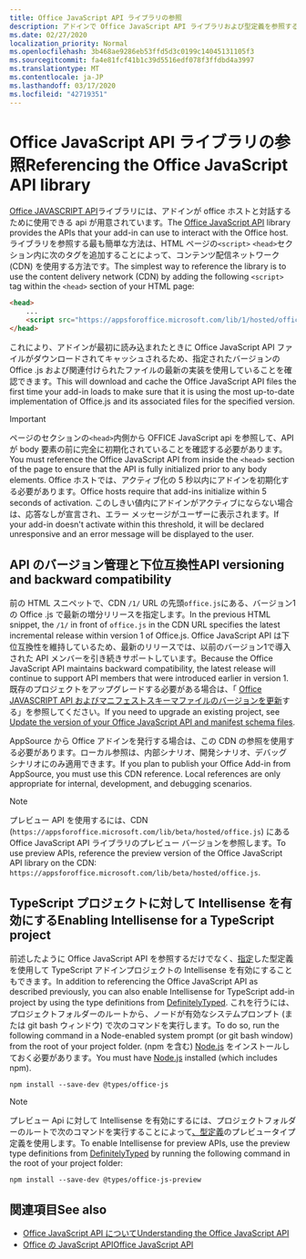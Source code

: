 ```yaml
---
title: Office JavaScript API ライブラリの参照
description: アドインで Office JavaScript API ライブラリおよび型定義を参照する方法について説明します。
ms.date: 02/27/2020
localization_priority: Normal
ms.openlocfilehash: 3b468ae9286eb53ffd5d3c0199c14045131105f3
ms.sourcegitcommit: fa4e81fcf41b1c39d5516edf078f3ffdbd4a3997
ms.translationtype: MT
ms.contentlocale: ja-JP
ms.lasthandoff: 03/17/2020
ms.locfileid: "42719351"
---
```

# <a name="referencing-the-office-javascript-api-library"></a><span data-ttu-id="89fef-103">Office JavaScript API ライブラリの参照</span><span class="sxs-lookup"><span data-stu-id="89fef-103">Referencing the Office JavaScript API library</span></span>

<span data-ttu-id="89fef-104">[Office JAVASCRIPT API](../reference/javascript-api-for-office.md)ライブラリには、アドインが office ホストと対話するために使用できる api が用意されています。</span><span class="sxs-lookup"><span data-stu-id="89fef-104">The [Office JavaScript API](../reference/javascript-api-for-office.md) library provides the APIs that your add-in can use to interact with the Office host.</span></span> <span data-ttu-id="89fef-105">ライブラリを参照する最も簡単な方法は、HTML ページの`<script>` `<head>`セクション内に次のタグを追加することによって、コンテンツ配信ネットワーク (CDN) を使用する方法です。</span><span class="sxs-lookup"><span data-stu-id="89fef-105">The simplest way to reference the library is to use the content delivery network (CDN) by adding the following `<script>` tag within the `<head>` section of your HTML page:</span></span>  

```html
<head>
    ...
    <script src="https://appsforoffice.microsoft.com/lib/1/hosted/office.js" type="text/javascript"></script>
</head>
```

<span data-ttu-id="89fef-106">これにより、アドインが最初に読み込まれたときに Office JavaScript API ファイルがダウンロードされてキャッシュされるため、指定されたバージョンの Office .js および関連付けられたファイルの最新の実装を使用していることを確認できます。</span><span class="sxs-lookup"><span data-stu-id="89fef-106">This will download and cache the Office JavaScript API files the first time your add-in loads to make sure that it is using the most up-to-date implementation of Office.js and its associated files for the specified version.</span></span>

> [!IMPORTANT]
> <span data-ttu-id="89fef-107">ページのセクションの`<head>`内側から OFFICE JavaScript api を参照して、API が body 要素の前に完全に初期化されていることを確認する必要があります。</span><span class="sxs-lookup"><span data-stu-id="89fef-107">You must reference the Office JavaScript API from inside the `<head>` section of the page to ensure that the API is fully initialized prior to any body elements.</span></span> <span data-ttu-id="89fef-108">Office ホストでは、アクティブ化の 5 秒以内にアドインを初期化する必要があります。</span><span class="sxs-lookup"><span data-stu-id="89fef-108">Office hosts require that add-ins initialize within 5 seconds of activation.</span></span> <span data-ttu-id="89fef-109">このしきい値内にアドインがアクティブにならない場合は、応答なしが宣言され、エラー メッセージがユーザーに表示されます。</span><span class="sxs-lookup"><span data-stu-id="89fef-109">If your add-in doesn't activate within this threshold, it will be declared unresponsive and an error message will be displayed to the user.</span></span>

## <a name="api-versioning-and-backward-compatibility"></a><span data-ttu-id="89fef-110">API のバージョン管理と下位互換性</span><span class="sxs-lookup"><span data-stu-id="89fef-110">API versioning and backward compatibility</span></span>

<span data-ttu-id="89fef-111">前の HTML スニペットで、CDN `/1/` URL の先頭`office.js`にある、バージョン1の Office .js で最新の増分リリースを指定します。</span><span class="sxs-lookup"><span data-stu-id="89fef-111">In the previous HTML snippet, the `/1/` in front of `office.js` in the CDN URL specifies the latest incremental release within version 1 of Office.js.</span></span> <span data-ttu-id="89fef-112">Office JavaScript API は下位互換性を維持しているため、最新のリリースでは、以前のバージョン1で導入された API メンバーを引き続きサポートしています。</span><span class="sxs-lookup"><span data-stu-id="89fef-112">Because the Office JavaScript API maintains backward compatibility, the latest release will continue to support API members that were introduced earlier in version 1.</span></span> <span data-ttu-id="89fef-113">既存のプロジェクトをアップグレードする必要がある場合は、「 [Office JAVASCRIPT API およびマニフェストスキーマファイルのバージョンを更新](update-your-javascript-api-for-office-and-manifest-schema-version.md)する」を参照してください。</span><span class="sxs-lookup"><span data-stu-id="89fef-113">If you need to upgrade an existing project, see [Update the version of your Office JavaScript API and manifest schema files](update-your-javascript-api-for-office-and-manifest-schema-version.md).</span></span> 

<span data-ttu-id="89fef-p104">AppSource から Office アドインを発行する場合は、この CDN の参照を使用する必要があります。ローカル参照は、内部シナリオ、開発シナリオ、デバッグ シナリオにのみ適用できます。</span><span class="sxs-lookup"><span data-stu-id="89fef-p104">If you plan to publish your Office Add-in from AppSource, you must use this CDN reference. Local references are only appropriate for internal, development, and debugging scenarios.</span></span>

> [!NOTE]
> <span data-ttu-id="89fef-116">プレビュー API を使用するには、CDN (`https://appsforoffice.microsoft.com/lib/beta/hosted/office.js`) にある Office JavaScript API ライブラリのプレビュー バージョンを参照します。</span><span class="sxs-lookup"><span data-stu-id="89fef-116">To use preview APIs, reference the preview version of the Office JavaScript API library on the CDN: `https://appsforoffice.microsoft.com/lib/beta/hosted/office.js`.</span></span>

## <a name="enabling-intellisense-for-a-typescript-project"></a><span data-ttu-id="89fef-117">TypeScript プロジェクトに対して Intellisense を有効にする</span><span class="sxs-lookup"><span data-stu-id="89fef-117">Enabling Intellisense for a TypeScript project</span></span>

<span data-ttu-id="89fef-118">前述したように Office JavaScript API を参照するだけでなく、[指定](https://github.com/DefinitelyTyped/DefinitelyTyped/tree/master/types/office-js)した型定義を使用して TypeScript アドインプロジェクトの Intellisense を有効にすることもできます。</span><span class="sxs-lookup"><span data-stu-id="89fef-118">In addition to referencing the Office JavaScript API as described previously, you can also enable Intellisense for TypeScript add-in project by using the type definitions from [DefinitelyTyped](https://github.com/DefinitelyTyped/DefinitelyTyped/tree/master/types/office-js).</span></span> <span data-ttu-id="89fef-119">これを行うには、プロジェクトフォルダーのルートから、ノードが有効なシステムプロンプト (または git bash ウィンドウ) で次のコマンドを実行します。</span><span class="sxs-lookup"><span data-stu-id="89fef-119">To do so, run the following command in a Node-enabled system prompt (or git bash window) from the root of your project folder.</span></span> <span data-ttu-id="89fef-120">(npm を含む) [Node.js](https://nodejs.org) をインストールしておく必要があります。</span><span class="sxs-lookup"><span data-stu-id="89fef-120">You must have [Node.js](https://nodejs.org) installed (which includes npm).</span></span>

```command&nbsp;line
npm install --save-dev @types/office-js
```

> [!NOTE]
> <span data-ttu-id="89fef-121">プレビュー Api に対して Intellisense を有効にするには、プロジェクトフォルダーのルートで次のコマンドを実行することによって[、型定義](https://github.com/DefinitelyTyped/DefinitelyTyped/tree/master/types/office-js-preview)のプレビュータイプ定義を使用します。</span><span class="sxs-lookup"><span data-stu-id="89fef-121">To enable Intellisense for preview APIs, use the preview type definitions from [DefinitelyTyped](https://github.com/DefinitelyTyped/DefinitelyTyped/tree/master/types/office-js-preview) by running the following command in the root of your project folder:</span></span> 
>
> `npm install --save-dev @types/office-js-preview`

## <a name="see-also"></a><span data-ttu-id="89fef-122">関連項目</span><span class="sxs-lookup"><span data-stu-id="89fef-122">See also</span></span>

- [<span data-ttu-id="89fef-123">Office JavaScript API について</span><span class="sxs-lookup"><span data-stu-id="89fef-123">Understanding the Office JavaScript API</span></span>](understanding-the-javascript-api-for-office.md)
- [<span data-ttu-id="89fef-124">Office の JavaScript API</span><span class="sxs-lookup"><span data-stu-id="89fef-124">Office JavaScript API</span></span>](../reference/javascript-api-for-office.md)
